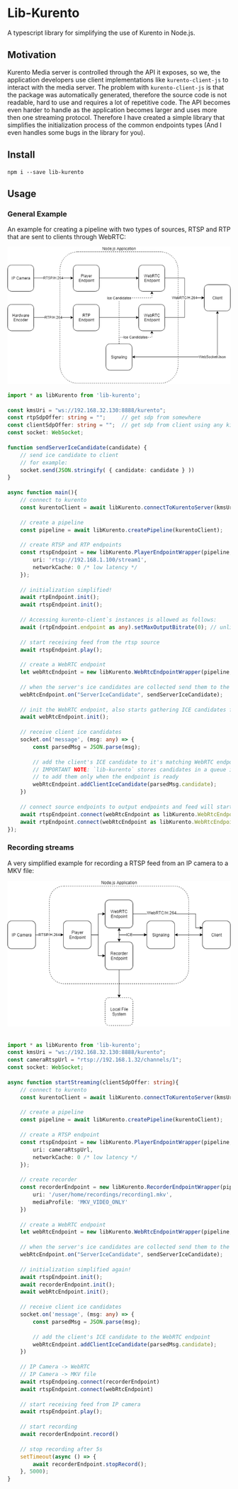 # Lib-Kurento

A typescript library for simplifying the use of Kurento in Node.js.

## Motivation

Kurento Media server is controlled through the API it exposes, so we, the application developers use client implementations like `kurento-client-js` to interact with the media server.
The problem with `kurento-client-js` is that the package was automatically generated, therefore the source code is not readable, hard to use and requires a lot of repetitive code. The API becomes even harder to handle as the application becomes larger and uses more then one streaming protocol. Therefore I have created a simple library that simplifies the initialization process of the common endpoints types (And I even handles some bugs in the library for you).

## Install

```
npm i --save lib-kurento
```

## Usage

### General Example

An example for creating a pipeline with two types of sources, RTSP and RTP that are sent to clients through WebRTC:

![Example Design](https://raw.githubusercontent.com/givo/lib-kurento/master/example-design.png)

```typescript
import * as libKurento from 'lib-kurento';

const kmsUri = "ws://192.168.32.130:8888/kurento";
const rtpSdpOffer: string = "";     // get sdp from somewhere
const clientSdpOffer: string = "";  // get sdp from client using any kind of a signaling communication
const socket: WebSocket;

function sendServerIceCandidate(candidate) {
    // send ice candidate to client
    // for example:
    socket.send(JSON.stringify( { candidate: candidate } ))
}

async function main(){
    // connect to kurento
    const kurentoClient = await libKurento.connectToKurentoServer(kmsUri);

    // create a pipeline
    const pipeline = await libKurento.createPipeline(kurentoClient);

    // create RTSP and RTP endpoints
    const rtspEndpoint = new libKurento.PlayerEndpointWrapper(pipeline, {
        uri: 'rtsp://192.168.1.100/stream1',
        networkCache: 0 /* low latency */ 
    });

    // initialization simplified!
    await rtpEndpoint.init();
    await rtspEndpoint.init();

    // Accessing kurento-client`s instances is allowed as follows:
    await (rtpEndpoint.endpoint as any).setMaxOutputBitrate(0); // unlimited bitrate

    // start receiving feed from the rtsp source
    await rtspEndpoint.play();

    // create a WebRTC endpoint
    let webRtcEndpoint = new libKurento.WebRtcEndpointWrapper(pipeline, clientSdpOffer);

    // when the server's ice candidates are collected send them to the client
    webRtcEndpoint.on("ServerIceCandidate", sendServerIceCandidate);

    // init the WebRTC endpoint, also starts gathering ICE candidates from the media server instance
    await webRtcEndpoint.init();

    // receive client ice candidates
    socket.on('message', (msg: any) => {
        const parsedMsg = JSON.parse(msg);

        // add the client's ICE candidate to it's matching WebRTC endpoint
        // IMPORTANT NOTE: `lib-kurento` stores candidates in a queue in order
        // to add them only when the endpoint is ready
        webRtcEndpoint.addClientIceCandidate(parsedMsg.candidate);
    })
    
    // connect source endpoints to output endpoints and feed will start flowing to clients
    await rtspEndpoint.connect(webRtcEndpoint as libKurento.WebRtcEndpointWrapper);
    await rtpEndpoint.connect(webRtcEndpoint as libKurento.WebRtcEndpointWrapper);
});
```

### Recording streams

A very simplified example for recording a RTSP feed from an IP camera to a MKV file:

![Recoring Example Design](https://raw.githubusercontent.com/givo/lib-kurento/master/recording-example.png)

```typescript

import * as libKurento from 'lib-kurento';
const kmsUri = "ws://192.168.32.130:8888/kurento";
const cameraRtspUrl = "rtsp://192.168.1.32/channels/1";
const socket: WebSocket;

async function startStreaming(clientSdpOffer: string){
    // connect to kurento
    const kurentoClient = await libKurento.connectToKurentoServer(kmsUri);

    // create a pipeline
    const pipeline = await libKurento.createPipeline(kurentoClient);

    // create a RTSP endpoint
    const rtspEndpoint = new libKurento.PlayerEndpointWrapper(pipeline, { 
        uri: cameraRtspUrl,
        networkCache: 0 /* low latency */ 
    });
    
    // create recorder
    const recorderEndpoint = new libKurento.RecorderEndpointWrapper(pipeline, {
        uri: '/user/home/recordings/recording1.mkv',
        mediaProfile: 'MKV_VIDEO_ONLY'
    })

    // create a WebRTC endpoint
    let webRtcEndpoint = new libKurento.WebRtcEndpointWrapper(pipeline, clientSdpOffer);
   
    // when the server's ice candidates are collected send them to the client
    webRtcEndpoint.on("ServerIceCandidate", sendServerIceCandidate);
   
    // initialization simplified again!
    await rtspEndpoint.init();
    await recorderEndpoint.init();
    await webRtcEndpoint.init();
       
    // receive client ice candidates
    socket.on('message', (msg: any) => {
        const parsedMsg = JSON.parse(msg);

        // add the client's ICE candidate to the WebRTC endpoint
        webRtcEndpoint.addClientIceCandidate(parsedMsg.candidate);
    })
   
    // IP Camera -> WebRTC
    // IP Camera -> MKV file
    await rtspEndpoing.connect(recorderEndpoint)
    await rtspEndpoint.connect(webRtcEndpoint)
    
    // start receiving feed from IP camera
    await rtspEndpoint.play();
    
    // start recording
    await recorderEndpoint.record()
    
    // stop recording after 5s
    setTimeout(async () => {
        await recorderEndpoint.stopRecord();
    }, 5000);
}
```
